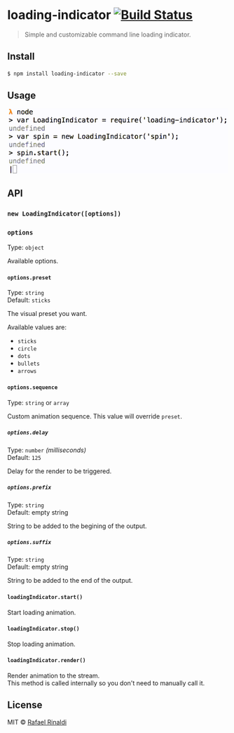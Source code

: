 # loading-indicator [![Build Status](https://travis-ci.org/rafaelrinaldi/loading-indicator.svg?branch=master)](https://travis-ci.org/rafaelrinaldi/loading-indicator)

> Simple and customizable command line loading indicator.

## Install

```sh
$ npm install loading-indicator --save
```

## Usage

![loading-indicator](./loading-indicator.gif)

## API

### `new LoadingIndicator([options])`

### `options`

Type: `object`  

Available options.

#### `options.preset`

Type: `string`  
Default: `sticks`  

The visual preset you want.

Available values are:

* `sticks`
* `circle`
* `dots`
* `bullets`
* `arrows`

#### `options.sequence`

Type: `string` or `array`  

Custom animation sequence. This value will override `preset`.

##### `options.delay`

Type: `number` _(milliseconds)_  
Default: `125`  

Delay for the render to be triggered.

##### `options.prefix`

Type: `string`  
Default: empty string  

String to be added to the begining of the output.

##### `options.suffix`

Type: `string`  
Default: empty string  

String to be added to the end of the output.

#### `loadingIndicator.start()`

Start loading animation.

#### `loadingIndicator.stop()`

Stop loading animation.

#### `loadingIndicator.render()`

Render animation to the stream.  
This method is called internally so you don't need to manually call it.

## License

MIT © [Rafael Rinaldi](http://rinaldi.io)
